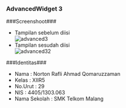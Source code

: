 ### AdvancedWidget 3 ###

###Screenshoot###

* Tampilan sebelum diisi<br>
![advanced3](https://cloud.githubusercontent.com/assets/14921998/19938856/0929e7c6-a159-11e6-876f-cf5b16faa4d8.PNG)
* Tampilan sesudah diisi<br>
![advanced32](https://cloud.githubusercontent.com/assets/14921998/19938855/0929a7ca-a159-11e6-8c5a-d697ff5a0145.PNG)

###Identitas###

* Nama : Norton Rafli Ahmad Qomaruzzaman
* Kelas : XIIR5
* No.Urut : 29
* NIS : 4405/1303.063
* Nama Sekolah : SMK Telkom Malang
